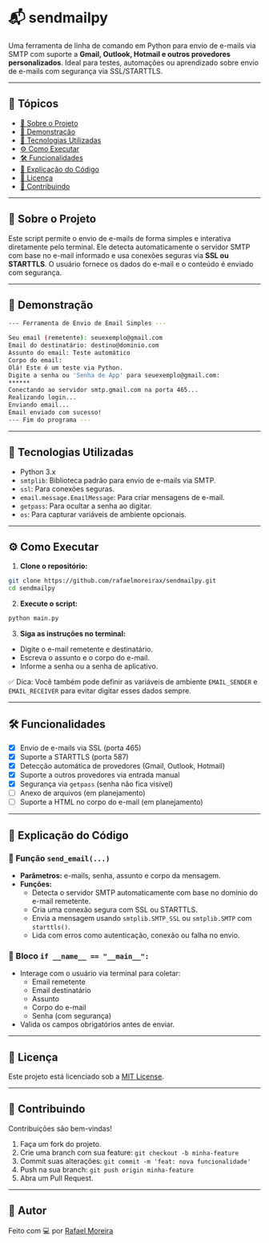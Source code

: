 # 📬 sendmailpy

Uma ferramenta de linha de comando em Python para envio de e-mails via SMTP com suporte a **Gmail, Outlook, Hotmail e outros provedores personalizados**. Ideal para testes, automações ou aprendizado sobre envio de e-mails com segurança via SSL/STARTTLS.

---

## 📌 Tópicos

- [📖 Sobre o Projeto](#-sobre-o-projeto)
- [📸 Demonstração](#-demonstração)
- [🚀 Tecnologias Utilizadas](#-tecnologias-utilizadas)
- [⚙️ Como Executar](#️-como-executar)
- [🛠️ Funcionalidades](#️-funcionalidades)
- [🧠 Explicação do Código](#-explicação-do-código)
- [📄 Licença](#-licença)
- [🤝 Contribuindo](#-contribuindo)

---

## 📖 Sobre o Projeto

Este script permite o envio de e-mails de forma simples e interativa diretamente pelo terminal. Ele detecta automaticamente o servidor SMTP com base no e-mail informado e usa conexões seguras via **SSL ou STARTTLS**. O usuário fornece os dados do e-mail e o conteúdo é enviado com segurança.

---

## 📸 Demonstração

```bash
--- Ferramenta de Envio de Email Simples ---

Seu email (remetente): seuexemplo@gmail.com
Email do destinatário: destino@dominio.com
Assunto do email: Teste automático
Corpo do email:
Olá! Este é um teste via Python.
Digite a senha ou 'Senha de App' para seuexemplo@gmail.com:
******
Conectando ao servidor smtp.gmail.com na porta 465...
Realizando login...
Enviando email...
Email enviado com sucesso!
--- Fim do programa ---
```

---

## 🚀 Tecnologias Utilizadas

- Python 3.x
- `smtplib`: Biblioteca padrão para envio de e-mails via SMTP.
- `ssl`: Para conexões seguras.
- `email.message.EmailMessage`: Para criar mensagens de e-mail.
- `getpass`: Para ocultar a senha ao digitar.
- `os`: Para capturar variáveis de ambiente opcionais.

---

## ⚙️ Como Executar

1. **Clone o repositório:**

```bash
git clone https://github.com/rafaelmoreirax/sendmailpy.git
cd sendmailpy
```

2. **Execute o script:**

```bash
python main.py
```

3. **Siga as instruções no terminal:**

- Digite o e-mail remetente e destinatário.
- Escreva o assunto e o corpo do e-mail.
- Informe a senha ou a senha de aplicativo.

✅ Dica: Você também pode definir as variáveis de ambiente `EMAIL_SENDER` e `EMAIL_RECEIVER` para evitar digitar esses dados sempre.

---

## 🛠️ Funcionalidades

- [x] Envio de e-mails via SSL (porta 465)
- [x] Suporte a STARTTLS (porta 587)
- [x] Detecção automática de provedores (Gmail, Outlook, Hotmail)
- [x] Suporte a outros provedores via entrada manual
- [x] Segurança via `getpass` (senha não fica visível)
- [ ] Anexo de arquivos (em planejamento)
- [ ] Suporte a HTML no corpo do e-mail (em planejamento)

---

## 🧠 Explicação do Código

### 🔐 Função `send_email(...)`

- **Parâmetros:** e-mails, senha, assunto e corpo da mensagem.
- **Funções:**
  - Detecta o servidor SMTP automaticamente com base no domínio do e-mail remetente.
  - Cria uma conexão segura com SSL ou STARTTLS.
  - Envia a mensagem usando `smtplib.SMTP_SSL` ou `smtplib.SMTP` com `starttls()`.
  - Lida com erros como autenticação, conexão ou falha no envio.

### 🧪 Bloco `if __name__ == "__main__":`

- Interage com o usuário via terminal para coletar:
  - Email remetente
  - Email destinatário
  - Assunto
  - Corpo do e-mail
  - Senha (com segurança)
- Valida os campos obrigatórios antes de enviar.

---

## 📄 Licença

Este projeto está licenciado sob a [MIT License](LICENSE).

---

## 🤝 Contribuindo

Contribuições são bem-vindas!

1. Faça um fork do projeto.
2. Crie uma branch com sua feature: `git checkout -b minha-feature`
3. Commit suas alterações: `git commit -m 'feat: nova funcionalidade'`
4. Push na sua branch: `git push origin minha-feature`
5. Abra um Pull Request.

---

## 👤 Autor

Feito com 💻 por [Rafael Moreira](https://github.com/rafaelmoreirax)
